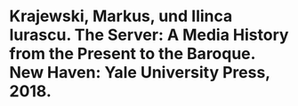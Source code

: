 # Krajewski, Markus, und Ilinca Iurascu. The Server: A Media History from the Present to the Baroque. New Haven: Yale University Press, 2018.